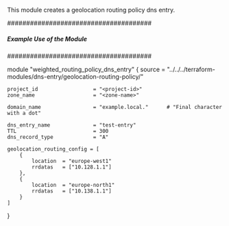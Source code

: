 This module creates a geolocation routing policy dns entry.

 ######################################
 ##### Example Use of the Module ######
 ######################################

 module "weighted_routing_policy_dns_entry" {
    source          = "../../../terraform-modules/dns-entry/geolocation-routing-policy/"                        

    project_id                  = "<project-id>"
    zone_name                   = "<zone-name>"

    domain_name                 = "example.local."      # "Final character with a dot"

    dns_entry_name              = "test-entry"
    TTL                         = 300
    dns_record_type             = "A"

    geolocation_routing_config = [
        {
            location  = "europe-west1"
            rrdatas   = ["10.128.1.1"]
        },
        {
            location  = "europe-north1"
            rrdatas   = ["10.138.1.1"]
        }
    ]

        
}